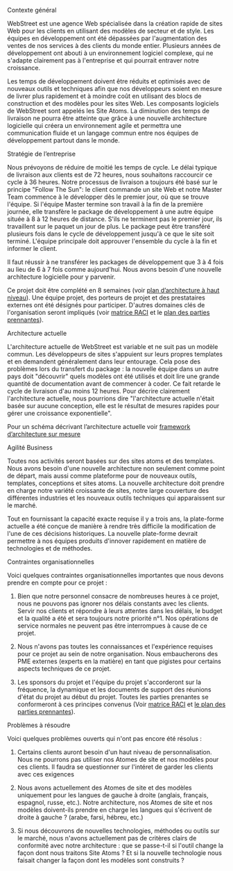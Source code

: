 Contexte général


WebStreet est une agence Web spécialisée dans la création rapide de sites Web pour les clients en utilisant des modèles de secteur et de style. Les équipes en développement ont été dépassées par l'augmentation des ventes de nos services à des clients du monde entier. Plusieurs années de développement ont abouti à un environnement logiciel complexe, qui ne s'adapte clairement pas à l'entreprise et qui pourrait entraver notre croissance.

Les temps de développement doivent être réduits et optimisés avec de nouveaux outils et techniques afin que nos développeurs soient en mesure de livrer plus rapidement et à moindre coût en utilisant des blocs de construction et des modèles pour les sites Web. Les composants logiciels de WebStreet sont appelés les Site Atoms. La diminution des temps de livraison ne pourra être atteinte que grâce à une nouvelle architecture logicielle qui créera un environnement agile et permettra une communication fluide et un langage commun entre nos équipes de développement partout dans le monde.


Stratégie de l’entreprise


Nous prévoyons de réduire de moitié les temps de cycle. Le délai typique de livraison aux clients est de 72 heures, nous souhaitons raccourcir ce cycle à 36 heures. Notre processus de livraison a toujours été basé sur le principe "Follow The Sun": le client commande un site Web et notre Master Team commence à le développer dès le premier jour, où que se trouve l'équipe. Si l'équipe Master termine son travail à la fin de la première journée, elle transfère le package de développement à une autre équipe située à 8 à 12 heures de distance. S'ils ne terminent pas le premier jour, ils travaillent sur le paquet un jour de plus. Le package peut être transféré plusieurs fois dans le cycle de développement jusqu'à ce que le site soit terminé. L'équipe principale doit approuver l'ensemble du cycle à la fin et informer le client.

Il faut réussir à ne transférer les packages de développement que 3 à 4 fois au lieu de 6 à 7 fois comme aujourd'hui. Nous avons besoin d'une nouvelle architecture logicielle pour y parvenir.

Ce projet doit être complété en 8 semaines (voir [plan d’architecture à haut niveau](../../Images/13_High_level_plan.png)). Une équipe projet, des porteurs de projet et des prestataires externes ont été désignés pour participer. D'autres domaines clés de l'organisation seront impliqués (voir [matrice RACI](../../Images/11_RACI.xlsx) et le [plan des parties prennantes](../../Images/12_Stakeholders_Map.png)).


Architecture actuelle

L'architecture actuelle de WebStreet est variable et ne suit pas un modèle commun. Les développeurs de sites s'appuient sur leurs propres templates et en demandent généralement dans leur entourage. Cela pose des problèmes lors du transfert du package : la nouvelle équipe dans un autre pays doit "découvrir" quels modèles ont été utilisés et doit lire une grande quantité de documentation avant de commencer à coder. Ce fait retarde le cycle de livraison d'au moins 12 heures. Pour décrire clairement l'architecture actuelle, nous pourrions dire "l'architecture actuelle n'était basée sur aucune conception, elle est le résultat de mesures rapides pour gérer une croissance exponentielle".

Pour un schéma décrivant l’architecture actuelle voir [framework d’architecture sur mesure](../Tailored%20Architecture%20Framework/README.md)


Agilité Business

Toutes nos activités seront basées sur des sites atoms et des templates. Nous avons besoin d'une nouvelle architecture non seulement comme point de départ, mais aussi comme plateforme pour de nouveaux outils, templates, conceptions et sites atoms. La nouvelle architecture doit prendre en charge notre variété croissante de sites, notre large couverture des différentes industries et les nouveaux outils techniques qui apparaissent sur le marché.

Tout en fournissant la capacité exacte requise il y a trois ans, la plate-forme actuelle a été conçue de manière à rendre très difficile la modification de l'une de ces décisions historiques. La nouvelle plate-forme devrait permettre à nos équipes produits d'innover rapidement en matière de technologies et de méthodes.


Contraintes organisationnelles

Voici quelques contraintes organisationnelles importantes que nous devons prendre en compte pour ce projet :


1. Bien que notre personnel consacre de nombreuses heures à ce projet, nous ne pouvons pas ignorer nos délais constants avec les clients. Servir nos clients et répondre à leurs attentes dans les délais, le budget et la qualité a été et sera toujours notre priorité n°1. Nos opérations de service normales ne peuvent pas être interrompues à cause de ce projet.

2. Nous n'avons pas toutes les connaissances et l'expérience requises pour ce projet au sein de notre organisation. Nous embaucherons des PME externes (experts en la matière) en tant que pigistes pour certains aspects techniques de ce projet.

3. Les sponsors du projet et l'équipe du projet s'accorderont sur la fréquence, la dynamique et les documents de support des réunions d'état du projet au début du projet. Toutes les parties prenantes se conformeront à ces principes convenus (Voir [matrice RACI](../../Images/11_RACI.xlsx) et [le plan des parties prennantes](../../Images/12_Stakeholders_Map.png)).


Problèmes à résoudre

Voici quelques problèmes ouverts qui n'ont pas encore été résolus :

1. Certains clients auront besoin d'un haut niveau de personnalisation. Nous ne pourrons pas utiliser nos Atomes de site et nos modèles pour ces clients. Il faudra se questionner sur l'intéret de garder les clients avec ces exigences

2. Nous avons actuellement des Atomes de site et des modèles uniquement pour les langues de gauche à droite (anglais, français, espagnol, russe, etc.). Notre architecture, nos Atomes de site et nos modèles doivent-ils prendre en charge les langues qui s'écrivent de droite à gauche ? (arabe, farsi, hébreu, etc.)

3. Si nous découvrons de nouvelles technologies, méthodes ou outils sur le marché, nous n'avons actuellement pas de critères clairs de conformité avec notre architecture : que se passe-t-il si l'outil change la façon dont nous traitons Site Atoms ? Et si la nouvelle technologie nous faisait changer la façon dont les modèles sont construits ?

